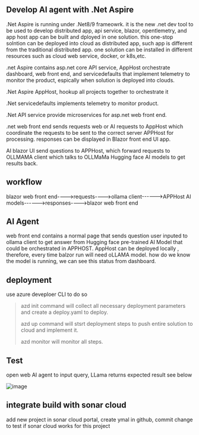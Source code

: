 ## Develop AI agent with .Net Aspire

.Net Aspire is running under .Net8/9 frameowrk. it is the new .net dev tool to be used to develop distributed app, api service, blazor, opentlemetry, and app host app can be built and dployed in one solution. this one-stop solntion can be deployed into cloud as distributed app, such app is
different from the traditional distributed app. one solution can be installed in different resources such as cloud web service, docker, or k8s,etc.

.net Aspire contains asp.net core API service, AppHost orchestrate dashboard, web front end, and servicedefaults that implement telemetry to monitor the product, espically when solution is deployed into clouds.

.Net Aspire AppHost, hookup all projects together to orchestrate it

.Net servicedefaults implements telemetry to monitor product.

.Net API service provide microservices for asp.net web front end.

.net web front end sends requests web or AI requests to AppHost which coordinate the requests to be sent to the correct server APPHost for processing. responses can be displayed in Blazor front end UI app.

AI blazor UI send questions to APPHost, which forward requests to OLLMAMA client which talks to OLLMaMa Hugging face AI models to get results back.

## workflow

blazor web front end---->requests---->ollama client------>APPHost AI models------>responses---->blazor web front end

## AI Agent

web front end contains a normal page that sends question user inputed to ollama client to get answer from Hugging face pre-trained AI Model that could be orchestrated in APPHOST. AppHost can be deployed locally , therefore, every time  balzor run will need oLLAMA model.
how do we know the model is running, we can see this status from dashboard.

## deployment

use azure deveploer CLI to do so

>azd init command will collect all necessary deployment parameters and create a deploy.yaml to deploy.
>
>azd up command will stsrt deployment steps to push entire solution to cloud and implement it.
>
>azd monitor will monitor all steps.
>
## Test

open web AI agent to input query, LLama returns expected result see below

![image](https://github.com/user-attachments/assets/fd12edd6-8067-4f34-90d3-ab7d51625995)

## integrate build with sonar cloud
add new project in sonar cloud portal, create ymal in github, commit change to test if sonar cloud works for this project
